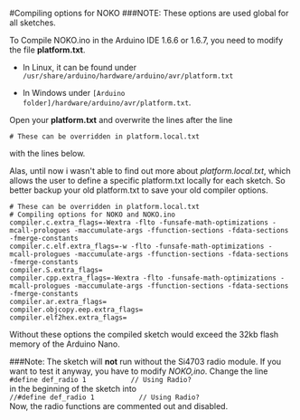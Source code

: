 #Compiling options for NOKO
###NOTE: These options are used global for all sketches.

To Compile NOKO.ino in the Arduino IDE 1.6.6 or 1.6.7, you need to modify the file **platform.txt**.
- In Linux, it can be found under 
`/usr/share/arduino/hardware/arduino/avr/platform.txt`

- In Windows under 
`[Arduino folder]/hardware/arduino/avr/platform.txt`.

Open your **platform.txt** and overwrite the lines after the line
```
# These can be overridden in platform.local.txt
```
with the lines below.

Alas, until now i wasn't able to find out more about *platform.local.txt*, which allows the user to define a specific platform.txt locally for each sketch. So better backup your old platform.txt to save your old compiler options. 

```
# These can be overridden in platform.local.txt
# Compiling options for NOKO and NOKO.ino
compiler.c.extra_flags=-Wextra -flto -funsafe-math-optimizations -mcall-prologues -maccumulate-args -ffunction-sections -fdata-sections -fmerge-constants
compiler.c.elf.extra_flags=-w -flto -funsafe-math-optimizations -mcall-prologues -maccumulate-args -ffunction-sections -fdata-sections -fmerge-constants
compiler.S.extra_flags=
compiler.cpp.extra_flags=-Wextra -flto -funsafe-math-optimizations -mcall-prologues -maccumulate-args -ffunction-sections -fdata-sections -fmerge-constants
compiler.ar.extra_flags=
compiler.objcopy.eep.extra_flags=
compiler.elf2hex.extra_flags=
```
Without these options the compiled sketch would exceed the 32kb flash memory of the Arduino Nano.

###Note:
The sketch will **not** run without the Si4703 radio module. If you want to test it anyway, you have to modify *NOKO,ino*. Change the line  
```#define def_radio 1           // Using Radio?```   
in the beginning of the sketch into   
```//#define def_radio 1           // Using Radio?```  
Now, the radio functions are commented out and disabled.

